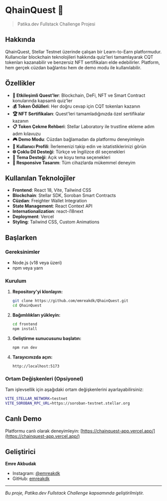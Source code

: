 # QhainQuest 🚀

> Patika.dev Fullstack Challenge Projesi

## Hakkında

QhainQuest, Stellar Testnet üzerinde çalışan bir Learn-to-Earn platformudur. Kullanıcılar blockchain teknolojileri hakkında quiz'leri tamamlayarak CQT tokenları kazanabilir ve benzersiz NFT sertifikaları elde edebilirler. Platform, hem gerçek cüzdan bağlantısı hem de demo modu ile kullanılabilir.

## Özellikler

- **🎯 Etkileşimli Quest'ler**: Blockchain, DeFi, NFT ve Smart Contract konularında kapsamlı quiz'ler
- **💰 Token Ödülleri**: Her doğru cevap için CQT tokenları kazanın
- **🏆 NFT Sertifikaları**: Quest'leri tamamladığınızda özel sertifikalar kazanın
- **📋 Token Çekme Rehberi**: Stellar Laboratory ile trustline ekleme adım adım kılavuzu
- **🎮 Demo Modu**: Cüzdan bağlamadan da platformu deneyimleyin
- **👤 Kullanıcı Profili**: İlerlemenizi takip edin ve istatistiklerinizi görün
- **🌐 Çoklu Dil Desteği**: Türkçe ve İngilizce dil seçenekleri
- **🎨 Tema Desteği**: Açık ve koyu tema seçenekleri
- **📱 Responsive Tasarım**: Tüm cihazlarda mükemmel deneyim

## Kullanılan Teknolojiler

- **Frontend**: React 18, Vite, Tailwind CSS
- **Blockchain**: Stellar SDK, Soroban Smart Contracts
- **Cüzdan**: Freighter Wallet Integration
- **State Management**: React Context API
- **Internationalization**: react-i18next
- **Deployment**: Vercel
- **Styling**: Tailwind CSS, Custom Animations

## Başlarken

### Gereksinimler
- Node.js (v18 veya üzeri)
- npm veya yarn

### Kurulum

1. **Repository'yi klonlayın:**
   ```bash
   git clone https://github.com/emreakdk/QhainQuest.git
   cd QhainQuest
   ```

2. **Bağımlılıkları yükleyin:**
   ```bash
   cd frontend
   npm install
   ```

3. **Geliştirme sunucusunu başlatın:**
   ```bash
   npm run dev
   ```

4. **Tarayıcınızda açın:**
   ```
   http://localhost:5173
   ```

### Ortam Değişkenleri (Opsiyonel)
Tam işlevsellik için aşağıdaki ortam değişkenlerini ayarlayabilirsiniz:
```bash
VITE_STELLAR_NETWORK=testnet
VITE_SOROBAN_RPC_URL=https://soroban-testnet.stellar.org
```

## Canlı Demo

Platformu canlı olarak deneyimleyin: [https://chainquest-app.vercel.app/](https://chainquest-app.vercel.app/)

## Geliştirici

**Emre Akbudak**
- Instagram: [@emreakdk](https://www.instagram.com/emreakdk/)
- GitHub: [emreakdk](https://github.com/emreakdk)

---

_Bu proje, Patika.dev Fullstack Challenge kapsamında geliştirilmiştir._